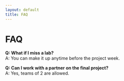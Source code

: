 ```yaml
---
layout: default
title: FAQ
---
```


# FAQ

**Q: What if I miss a lab?**  
A: You can make it up anytime before the project week.

**Q: Can I work with a partner on the final project?**  
A: Yes, teams of 2 are allowed.
